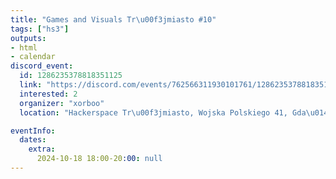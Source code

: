 ```yaml
---
title: "Games and Visuals Tr\u00f3jmiasto #10"
tags: ["hs3"]
outputs:
- html
- calendar
discord_event:
  id: 1286235378818351125
  link: "https://discord.com/events/762566311930101761/1286235378818351125"
  interested: 2
  organizer: "xorboo"
  location: "Hackerspace Tr\u00f3jmiasto, Wojska Polskiego 41, Gda\u0144sk"

eventInfo:
  dates:
    extra:
      2024-10-18 18:00-20:00: null
---
```


